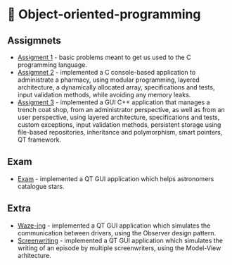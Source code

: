 # 🌌 Object-oriented-programming
## Assigmnets
- [Assigment 1](https://github.com/raul-dunca/object-oriented-programming-assignment1) - basic problems meant to get us used to the C programming language.
- [Assigmnet 2](https://github.com/raul-dunca/object-oriented-programming-assignment2) - implemented a C console-based application to administrate a pharmacy, using modular programming, layered architecture, a dynamically allocated array, specifications and tests, input validation methods, while avoiding any memory leaks.
- [Assigment 3](https://github.com/raul-dunca/object-oriented-programming-assignment3) - implemented a GUI C++ application that manages a trench coat shop, from an administrator perspective, as well as from an user perspective, using layered architecture, specifications and tests, custom exceptions, input validation methods, persistent storage using file-based repositories, inheritance and polymorphism, smart pointers, QT framework.
## Exam
- [Exam](https://github.com/raul-dunca/object-oriented-programming-exam) - implemented a QT GUI application which helps astronomers catalogue stars.
## Extra
- [Waze-ing](https://github.com/raul-dunca/object-oriented-programming-extra1) - implemented a QT GUI application which simulates the communication between drivers, using the Observer design pattern.
- [Screenwriting](https://github.com/raul-dunca/-object-oriented-programming-extra2) - implemented a QT GUI application which simulates the writing of an episode by multiple screenwriters, using the Model-View arhitecture.
